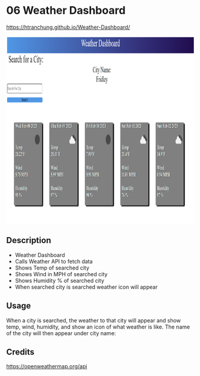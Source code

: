 # 06 Weather Dashboard

https://htranchung.github.io/Weather-Dashboard/

<img src="./assets/dashboard.png" width="500" height="500"> 

## Description

- Weather Dashboard
- Calls Weather API to fetch data
- Shows Temp of searched city
- Shows Wind in MPH of searched city
- Shows Humidity % of searched city
- When searched city is searched weather icon will appear 

## Usage

When a city is searched, the weather to that city will appear and show temp, wind, humidity, and show an icon of what weather is like. The name of the city will then appear under city name:

## Credits
https://openweathermap.org/api 
>

